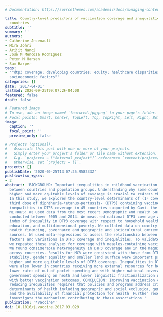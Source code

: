 ```yaml
---
# Documentation: https://sourcethemes.com/academic/docs/managing-content/

title: Country-level predictors of vaccination coverage and inequalities in Gavi-supported
  countries
subtitle: ''
summary: ''
authors:
- Catherine Arsenault
- Mira Johri
- Arijit Nandi
- José M Mendoza Rodrı́guez
- Peter M Hansen
- Sam Harper
tags:
- '"dtp3 coverage; developing countries; equity; healthcare disparities; mcv coverage;
  socioeconomic factors"'
categories: []
date: '2017-04-01'
lastmod: 2020-09-25T09:07:26-04:00
featured: false
draft: false

# Featured image
# To use, add an image named `featured.jpg/png` to your page's folder.
# Focal points: Smart, Center, TopLeft, Top, TopRight, Left, Right, BottomLeft, Bottom, BottomRight.
image:
  caption: ''
  focal_point: ''
  preview_only: false

# Projects (optional).
#   Associate this post with one or more of your projects.
#   Simply enter your project's folder or file name without extension.
#   E.g. `projects = ["internal-project"]` references `content/project/deep-learning/index.md`.
#   Otherwise, set `projects = []`.
projects: []
publishDate: '2020-09-25T13:07:25.958233Z'
publication_types:
- 2
abstract: 'BACKGROUND: Important inequalities in childhood vaccination coverage persist
  between countries and population groups. Understanding why some countries achieve
  higher and more equitable levels of coverage is crucial to redress these inequalities.
  In this study, we explored the country-level determinants of (1) coverage of the
  third dose of diphtheria-tetanus-pertussis- (DTP3) containing vaccine and (2) within-country
  inequalities in DTP3 coverage in 45 countries supported by Gavi, the Vaccine Alliance.
  METHODS: We used data from the most recent Demographic and Health Surveys (DHS)
  conducted between 2005 and 2014. We measured national DTP3 coverage and the slope
  index of inequality in DTP3 coverage with respect to household wealth, maternal
  education, and multidimensional poverty. We collated data on country health systems,
  health financing, governance and geographic and sociocultural contexts from published
  sources. We used meta-regressions to assess the relationship between these country-level
  factors and variations in DTP3 coverage and inequalities. To validate our findings,
  we repeated these analyses for coverage with measles-containing vaccine (MCV). RESULTS:
  We found considerable heterogeneity in DTP3 coverage and in the magnitude of inequalities
  across countries. Results for MCV were consistent with those from DTP3. Political
  stability, gender equality and smaller land surface were important predictors of
  higher and more equitable levels of DTP3 coverage. Inequalities in DTP3 coverage
  were also lower in countries receiving more external resources for health, with
  lower rates of out-of-pocket spending and with higher national coverage. Greater
  government spending on heath and lower linguistic fractionalization were also consistent
  with better vaccination outcomes. CONCLUSION: Improving vaccination coverage and
  reducing inequalities requires that policies and programs address critical social
  determinants of health including geographic and social exclusion, gender inequality
  and the availability of financial protection for health. Further research should
  investigate the mechanisms contributing to these associations.'
publication: '*Vaccine*'
doi: 10.1016/j.vaccine.2017.03.029
---
```

